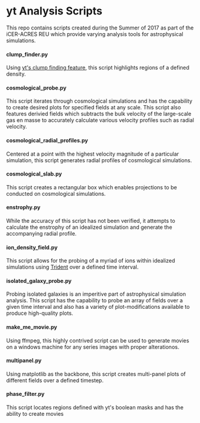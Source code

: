 # yt Analysis Scripts
This repo contains scripts created during the Summer of 2017 as part of the iCER-ACRES REU which provide varying analysis tools for astrophysical simulations.

#### clump_finder.py
Using [yt's clump finding feature](http://yt-project.org/doc/analyzing/analysis_modules/clump_finding.html), this script highlights regions of a defined density.

#### cosmological_probe.py
This script iterates through cosmological simulations and has the capability to create desired plots for specified fields at any scale. This script also features derivied fields which subtracts the bulk velocity of the large-scale gas en masse to accurately calculate various velocity profiles such as radial velocity.

#### cosmological_radial_profiles.py
Centered at a point with the highest velocity magnitude of a particular simulation, this script generates radial profiles of cosmological simulations.

#### cosmological_slab.py
This script creates a rectangular box which enables projections to be conducted on cosmological simulations.

#### enstrophy.py
While the accuracy of this script has not been verified, it attempts to calculate the enstrophy of an idealized simulation and generate the accompanying radial profile.

#### ion_density_field.py
This script allows for the probing of a myriad of ions within idealized simulations using [Trident](http://trident-project.org/) over a defined time interval.

#### isolated_galaxy_probe.py
Probing isolated galaxies is an imperitive part of astrophysical simulation analysis. This script has the capability to probe an array of fields over a given time interval and also has a variety of plot-modifications available to produce high-quality plots.

#### make_me_movie.py
Using ffmpeg, this highly contrived script can be used to generate movies on a windows machine for any series images with proper alterationos.

#### multipanel.py
Using matplotlib as the backbone, this script creates multi-panel plots of different fields over a defined timestep.

#### phase_filter.py
This script locates regions defined with yt's boolean masks and has the ability to create movies 
